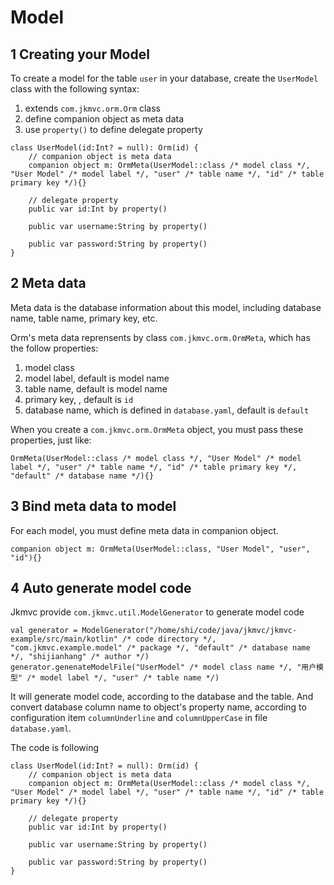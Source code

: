 # Model

## 1 Creating your Model

To create a model for the table `user` in your database, create the `UserModel` class with the following syntax:
1. extends `com.jkmvc.orm.Orm` class
2. define companion object as meta data 
3. use `property()` to define delegate property

```
class UserModel(id:Int? = null): Orm(id) {
	// companion object is meta data
 	companion object m: OrmMeta(UserModel::class /* model class */, "User Model" /* model label */, "user" /* table name */, "id" /* table primary key */){}

	// delegate property
	public var id:Int by property()

	public var username:String by property()

	public var password:String by property()
}
```

## 2 Meta data

Meta data is the database information about this model, including database name, table name, primary key, etc.

Orm's meta data reprensents by class `com.jkmvc.orm.OrmMeta`, which has the follow properties:
1. model class
2. model label, default is model name
3. table name, default is model name
4. primary key, , default is `id`
5. database name, which is defined in `database.yaml`, default is `default`

When you create a `com.jkmvc.orm.OrmMeta` object, you must pass these properties, just like:

```
OrmMeta(UserModel::class /* model class */, "User Model" /* model label */, "user" /* table name */, "id" /* table primary key */, "default" /* database name */){}
```

## 3 Bind meta data to model

For each model, you must define meta data in companion object.

```
companion object m: OrmMeta(UserModel::class, "User Model", "user", "id"){}
``` 

## 4 Auto generate model code

Jkmvc provide `com.jkmvc.util.ModelGenerator` to generate model code

```
val generator = ModelGenerator("/home/shi/code/java/jkmvc/jkmvc-example/src/main/kotlin" /* code directory */, "com.jkmvc.example.model" /* package */, "default" /* database name */, "shijianhang" /* author */)
generator.genenateModelFile("UserModel" /* model class name */, "用户模型" /* model label */, "user" /* table name */)
```

It will generate model code, according to the database and the table. And convert database column name to object's property name, according to configuration item `columnUnderline` and `columnUpperCase`  in file `database.yaml`.

The code is following

```
class UserModel(id:Int? = null): Orm(id) {
	// companion object is meta data
 	companion object m: OrmMeta(UserModel::class /* model class */, "User Model" /* model label */, "user" /* table name */, "id" /* table primary key */){}

	// delegate property
	public var id:Int by property()

	public var username:String by property()

	public var password:String by property()
}
```